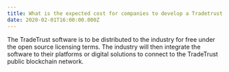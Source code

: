 ```yaml
---
title: What is the expected cost for companies to develop a Tradetrust node?
date: 2020-02-01T16:00:00.000Z
---
```


The TradeTrust software is to be distributed to the industry for free under the open source licensing terms. The industry will then integrate the software to their platforms or digital solutions to connect to the TradeTrust public blockchain network.
